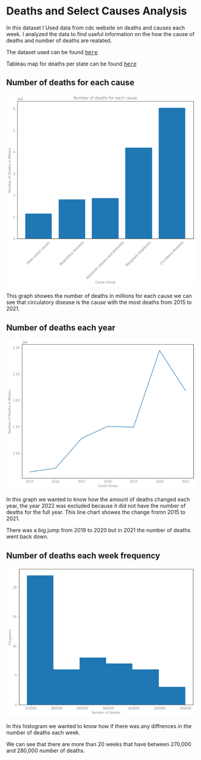 # Deaths and Select Causes Analysis

<p>In this dataset I Used data from cdc website on deaths and causes each week. I analyzed the data to find useful information on the how the cause of deaths and number of deaths are realated.</p>
<p>The dataset used can be found <kbd><a href="https://data.cdc.gov/NCHS/Weekly-Counts-of-Death-by-Jurisdiction-and-Select-/u6jv-9ijr">here</a></kbd></p>

Tableau map for deaths per state can be found <kbd>[here](https://public.tableau.com/app/profile/luis5517/viz/Numberofdeathsperstate/Deaths_byStateDashboard)</kbd></p>

## Number of deaths for each cause
![Bar chart](death_causes_project/deaths_per_cause_barchart.png)

This graph showes the number of deaths in millions for each cause we can see that circulatory disease is the cause with the most deaths from 2015 to 2021.


## Number of deaths each year
![line chart over years](death_causes_project/years_deaths_line_chart.png)

In this graph we wanted to know how the amount of deaths changed each year, the year 2022 was excluded because it did not have the number of deaths for the full year. 
This line chart showes the change fromn 2015 to 2021.

There was a big jump from 2019 to 2020 but in 2021 the number of deaths went back down.

## Number of deaths each week frequency
![histogram frequency and number of deaths](death_causes_project/num_death_hist.png)

In this histogram we wanted to know how if there was any diffrences in the number of deaths each week. 

We can see that there are more than 20 weeks that have between 270,000 and 280,000 number of deaths.

